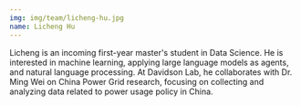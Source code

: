 ```yaml
---
img: img/team/licheng-hu.jpg
name: Licheng Hu
---
```


Licheng is an incoming first-year master's student in Data Science.  He is interested in machine learning, applying large language models as agents, and natural language processing. At Davidson Lab, he collaborates with Dr. Ming Wei on China Power Grid research, focusing on collecting and analyzing data related to power usage policy in China.


